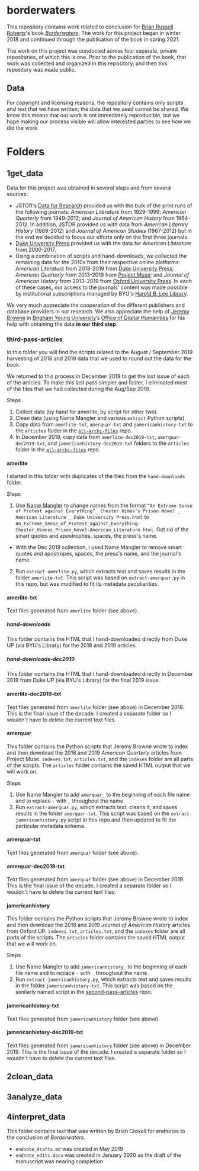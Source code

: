 # borderwaters
This repository contains work related to conclusion for [Brian Russell Roberts](https://humanities.byu.edu/person/brian-russell-roberts/)'s book [_Borderwaters_](https://www.dukeupress.edu/borderwaters). The work for this project began in winter 2018 and continued through the publication of the book in spring 2021. 

The work on this project was conducted across four separate, private repositories, of which this is one. Prior to the publication of the book, that work was collected and organized in this repository, and then this repository was made public. 

## Data

For copyright and licensing reasons, the repository contains only scripts and text that we have written; the data that we used cannot be shared. We know this means that our work is not immediately reproducible, but we hope making our process visible will allow interested parties to see how we did the work. 

# Folders
## 1get_data

Data for this project was obtained in several steps and from several sources:
* JSTOR's [Data for Research](https://www.jstor.org/dfr/) provided us with the bulk of the print runs of the following journals: _American Literature_ from 1929-1999; _American Quarterly_ from 1949-2012; and _Journal of American History_ from 1964-2012. In addition, JSTOR provided us with data from _American Literary History_ (1989-2012) and _Journal of American Studies_ (1967-2012) but in the end we decided to focus our efforts only on the first three journals. 
* [Duke University Press](https://www.dukeupress.edu) provided us with the data for _American Literature_ from 2000-2017.
* Using a combination of scripts and hand-downloads, we collected the remaining data for the 2010s from their respective online platforms: _American Literature_ from 2018-2019 from [Duke University Press](https://dukeupress.edu); _American Quarterly_ from 2013-2019 from [Project Muse](https://muse.jhu.edu/); and _Journal of American History_ from 2013–2019 from [Oxford University Press](https://academic.oup.com/journals/). In each of these cases, our access to the journals' content was made possible by institutional subscriptions managed by BYU's [Harold B. Lee Library](https://lib.byu.edu).



We very much appreciate the cooperation of the different publishers and database providers in our research. We also appreciate the help of [Jeremy Browne](https://humanities.byu.edu/person/jeremy-browne-2/) in [Brigham Young University](https://byu.edu)’s [Office of Digital Humanities](https://odh.byu.edu/) for his help with obtaining the data **in our third step**.



### third-pass-articles
In this folder you will find the scripts related to the August / September 2019 harvesting of 2018 and 2019 data that we used to round out the data for the book. 

We returned to this process in December 2019 to get the last issue of each of the articles. To make this last pass simpler and faster, I eliminated most of the files that we had collected during the Aug/Sep 2019.

Steps
1. Collect data (by hand for amerlite, by script for other two).
2. Clean data (using Name Mangler and various `extract` Python scripts).
3. Copy data from `amerlite-txt`, `amerquar-txt` and `jamericanhistory-txt` to the `articles` folder in the [`all-archi-files`](https://github.com/briancroxall/all-archi-files) repo.
4. In December 2019, copy data from `amerlite-dec2019-txt`, `amerquar-dec2019-txt`, and `jamericanhistory-dec2019-txt` folders to the `articles` folder in the [`all-archi-files`](https://github.com/briancroxall/all-archi-files) repo.

#### amerlite
I started in this folder with duplicates of the files from the `hand-downloads` folder.

Steps
1. Use [Name Mangler](https://manytricks.com/namemangler/) to change names from the format `“An Extreme Sense of Protest against Everything”_ Chester Himes’s Prison Novel _ American Literature _ Duke University Press.html` to `An_Extreme_Sense_of_Protest_against_Everything-Chester_Himess_Prison_Novel-American_Literature.html`. Got rid of the smart quotes and apostrophes, spaces, the press's name.
	
  * With the Dec 2019 collection, I used Name Mangler to remove smart quotes and apostropes, spaces, the press's name, and the journal's name.
2. Run `extract-amerlite.py`, which extracts text and saves results in the folder `amerlite-txt`. This script was based on  `extract-amerquar.py` in this repo, but was modified to fit its metadata peculiarities.

#### amerlite-txt
Text files generated from `amerlite` folder (see above).

##### hand-downloads
This folder contains the HTML that I hand-downloaded directly from Duke UP (via BYU's Library) for the 2018 and 2019 articles. 

##### hand-downloads-dec2019
This folder contains the HTML that I hand-downloaded directly in December 2019 from Duke UP (via BYU's Library) for the final 2019 issue.

#### amerlite-dec2019-txt
Text files generated from `amerlite` folder (see above) in December 2019. This is the final issue of the decade. I created a separate folder so I wouldn't have to delete the current text files. 

#### amerquar
This folder contains the Python scripts that Jeremy Browne wrote to index and then download the 2018 and 2019 _American Quarterly_ articles from Project Muse. `indexes.txt`, `articles.txt`, and the `indexes` folder are all parts of the scripts. The `articles` folder contains the saved HTML output that we will work on.

Steps
1. Use Name Mangler to add `amerquar_` to the beginning of each file name and to replace `-` with `_` throughout the name.
2. Run `extract-amerquar.py`, which extracts text, cleans it, and saves results in the folder `amerquar-txt`. This script was based on the `extract-jamericanhistory.py` script in this repo and then updated to fit the particular metadata schema.

#### amerquar-txt
Text files generated from `amerquar` folder (see above).

#### amerquar-dec2019-txt
Text files generated from `amerquar` folder (see above) in December 2019. This is the final issue of the decade. I created a separate folder so I wouldn't have to delete the current text files. 

#### jamericanhistory
This folder contains the Python scripts that Jeremy Browne wrote to index and then download the 2018 and 2019 _Journal of American History_ articles from Oxford UP. `indexes.txt`, `articles.txt`, and the `indexes` folder are all parts of the scripts. The `articles` folder contains the saved HTML output that we will work on.

Steps
1. Use Name Mangler to add `jamericanhistory_` to the beginning of each file name and to replace `-` with `_` throughout the name.
2. Run `extract-jamericanhistory.py`, which extracts text and saves results in the folder `jamericanhistory-txt`. This script was based on the similarly named script in the [second-pass-articles](https://github.com/briancroxall/second-pass-articles) repo.

#### jamericanhistory-txt
Text files generated from `jamericanhistory` folder (see above).

#### jamericanhistory-dec2019-txt
Text files generated from `jamericanhistory` folder (see above) in December 2019. This is the final issue of the decade. I created a separate folder so I wouldn't have to delete the current text files. 

## 2clean_data

## 3analyze_data

## 4interpret_data
This folder contains text that was written by Brian Croxall for endnotes to the conclusion of _Borderwaters_.

- `endnote_drafts.md` was created in May 2019
- `endnote_edits.docx` was created in January 2020 as the draft of the manuscript was nearing completion

